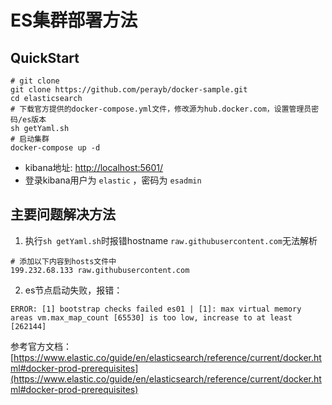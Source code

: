 ES集群部署方法
===

## QuickStart

```shell
# git clone
git clone https://github.com/perayb/docker-sample.git
cd elasticsearch
# 下载官方提供的docker-compose.yml文件，修改源为hub.docker.com，设置管理员密码/es版本
sh getYaml.sh
# 启动集群
docker-compose up -d
```
- kibana地址: [http://localhost:5601/](http://localhost:5601/)
- 登录kibana用户为 `elastic` ，密码为 `esadmin`

## 主要问题解决方法

1. 执行`sh getYaml.sh`时报错hostname `raw.githubusercontent.com`无法解析

```shell
# 添加以下内容到hosts文件中
199.232.68.133 raw.githubusercontent.com
```

2. es节点启动失败，报错：

```log
ERROR: [1] bootstrap checks failed es01 | [1]: max virtual memory areas vm.max_map_count [65530] is too low, increase to at least [262144]
```

参考官方文档：[https://www.elastic.co/guide/en/elasticsearch/reference/current/docker.html#docker-prod-prerequisites](https://www.elastic.co/guide/en/elasticsearch/reference/current/docker.html#docker-prod-prerequisites)
